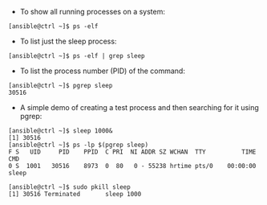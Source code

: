 * To show all running processes on a system:
```
[ansible@ctrl ~]$ ps -elf
```

* To list just the sleep process:
```
[ansible@ctrl ~]$ ps -elf | grep sleep
```

* To list the process number (PID) of the command:
```
[ansible@ctrl ~]$ pgrep sleep
30516
```

* A simple demo of creating a test process and then searching for it using pgrep:
```
[ansible@ctrl ~]$ sleep 1000&
[1] 30516
[ansible@ctrl ~]$ ps -lp $(pgrep sleep)
F S   UID     PID    PPID  C PRI  NI ADDR SZ WCHAN  TTY          TIME CMD
0 S  1001   30516    8973  0  80   0 - 55238 hrtime pts/0    00:00:00 sleep

[ansible@ctrl ~]$ sudo pkill sleep
[1] 30516 Terminated       sleep 1000 
```

